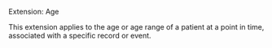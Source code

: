 Extension: Age

This extension applies to the age or age range of a patient at a point in time, associated with a specific record or event.
